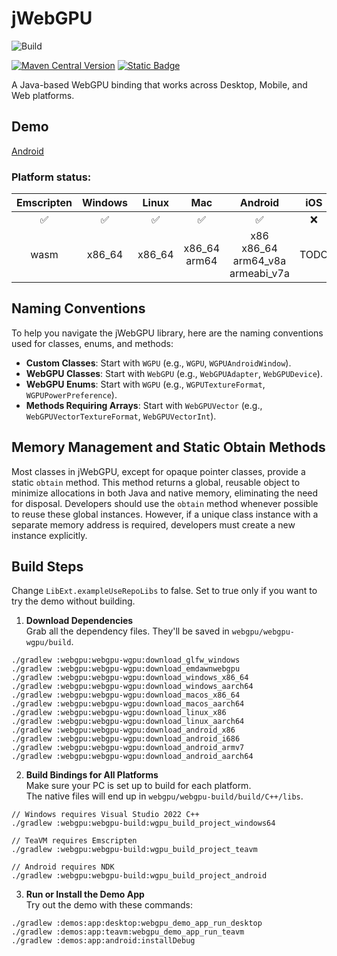 # jWebGPU

![Build](https://github.com/xpenatan/jWebGPU/actions/workflows/snapshot.yml/badge.svg)

[![Maven Central Version](https://img.shields.io/maven-central/v/com.github.xpenatan.jWebGPU/webgpu-core)](https://central.sonatype.com/artifact/com.github.xpenatan.jWebGPU/webgpu-core)
[![Static Badge](https://img.shields.io/badge/snapshot---SNAPSHOT-red)](https://central.sonatype.com/service/rest/repository/browse/maven-snapshots/com/github/xpenatan/jWebGPU/)

A Java-based WebGPU binding that works across Desktop, Mobile, and Web platforms.

## Demo
[Android](https://play.google.com/store/apps/details?id=com.github.xpenatan.webgpu.demo)

### Platform status:

| Emscripten | Windows | Linux |       Mac       |                   Android                   | iOS  |
|:----------:|:-------:|:-----:|:---------------:|:-------------------------------------------:|:----:|
|     ✅      |    ✅    |   ✅   |        ✅        |                      ✅                      |  ❌   |
|    wasm    |   x86_64   |  x86_64  | x86_64<br>arm64 |  x86<br>x86_64<br>arm64_v8a<br>armeabi_v7a  | TODO |


## Naming Conventions
To help you navigate the jWebGPU library, here are the naming conventions used for classes, enums, and methods:

- **Custom Classes**: Start with `WGPU` (e.g., `WGPU`, `WGPUAndroidWindow`).
- **WebGPU Classes**: Start with `WebGPU` (e.g., `WebGPUAdapter`, `WebGPUDevice`).
- **WebGPU Enums**: Start with `WGPU` (e.g., `WGPUTextureFormat`, `WGPUPowerPreference`).
- **Methods Requiring Arrays**: Start with `WebGPUVector` (e.g., `WebGPUVectorTextureFormat`, `WebGPUVectorInt`).

## Memory Management and Static Obtain Methods
Most classes in jWebGPU, except for opaque pointer classes, provide a static `obtain` method. 
This method returns a global, reusable object to minimize allocations in both Java and native memory, eliminating the need for disposal. 
Developers should use the `obtain` method whenever possible to reuse these global instances. However, if a unique class instance with a separate memory address is required, developers must create a new instance explicitly.

## Build Steps

Change `LibExt.exampleUseRepoLibs` to false. Set to true only if you want to try the demo without building.

1) **Download Dependencies**  
   Grab all the dependency files. They'll be saved in `webgpu/webgpu-wgpu/build`.
```
./gradlew :webgpu:webgpu-wgpu:download_glfw_windows
./gradlew :webgpu:webgpu-wgpu:download_emdawnwebgpu
./gradlew :webgpu:webgpu-wgpu:download_windows_x86_64
./gradlew :webgpu:webgpu-wgpu:download_windows_aarch64
./gradlew :webgpu:webgpu-wgpu:download_macos_x86_64
./gradlew :webgpu:webgpu-wgpu:download_macos_aarch64
./gradlew :webgpu:webgpu-wgpu:download_linux_x86
./gradlew :webgpu:webgpu-wgpu:download_linux_aarch64
./gradlew :webgpu:webgpu-wgpu:download_android_x86
./gradlew :webgpu:webgpu-wgpu:download_android_i686
./gradlew :webgpu:webgpu-wgpu:download_android_armv7
./gradlew :webgpu:webgpu-wgpu:download_android_aarch64
```

2) **Build Bindings for All Platforms**  
   Make sure your PC is set up to build for each platform.  
   The native files will end up in `webgpu/webgpu-build/build/C++/libs`.
```
// Windows requires Visual Studio 2022 C++
./gradlew :webgpu:webgpu-build:wgpu_build_project_windows64

// TeaVM requires Emscripten
./gradlew :webgpu:webgpu-build:wgpu_build_project_teavm

// Android requires NDK
./gradlew :webgpu:webgpu-build:wgpu_build_project_android
```

3) **Run or Install the Demo App**  
   Try out the demo with these commands:
```
./gradlew :demos:app:desktop:webgpu_demo_app_run_desktop
./gradlew :demos:app:teavm:webgpu_demo_app_run_teavm
./gradlew :demos:app:android:installDebug
```